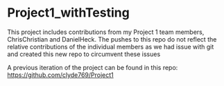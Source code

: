 # Project1_withTesting


This project includes contributions from my Project 1 team members, ChrisChristian and DanielHeck. The pushes to this repo do not reflect the relative contributions of the individual members as we had issue with git and created this new repo to circumvent these issues

A previous iteration of the project can be found in this repo: https://github.com/clyde769/Project1
